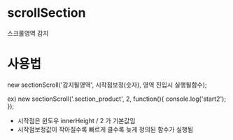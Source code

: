 # scrollSection
스크롤영역 감지 


# 사용법
new sectionScroll('감지될영역', 시작점보정(숫자), 영역 진입시 실행될함수);

ex) 
new sectionScroll('.section_product', 2, function(){
    console.log('start2');
});

- 시작점은 윈도우 innerHeight / 2 가 기본값임
- 시작점보정값이 작아질수록 빠르게 클수록 늦게 정의된 함수가 실행됨
